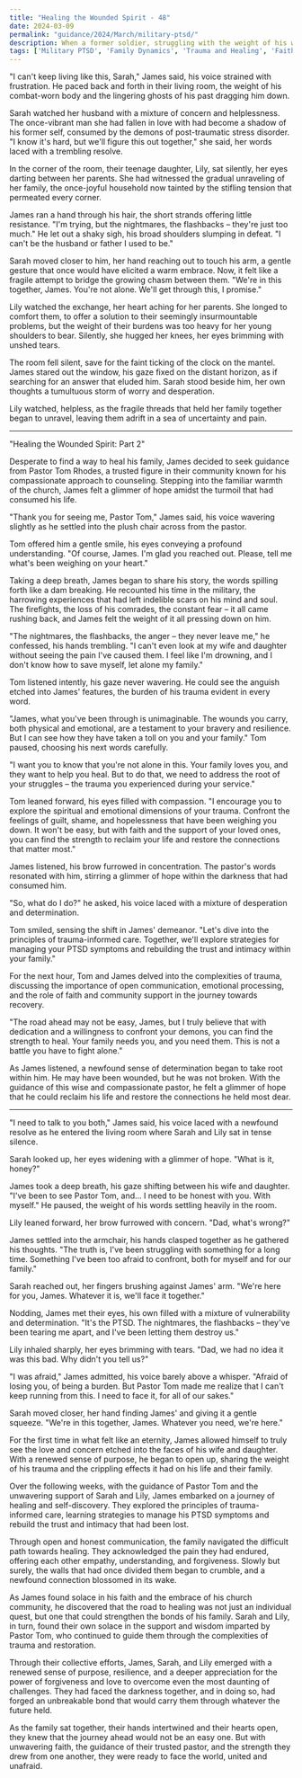 ```yaml
---
title: "Healing the Wounded Spirit - 48"
date: 2024-03-09
permalink: "guidance/2024/March/military-ptsd/"
description: When a former soldier, struggling with the weight of his wartime experiences, seeks help from Pastor Tom Rhodes to repair the damage PTSD has caused in his marriage and family life, they embark on a journey of understanding, forgiveness, and renewed hope.
tags: ['Military PTSD', 'Family Dynamics', 'Trauma and Healing', 'Faith and Spiritual Guidance', 'Pastoral Counseling']
---
```

"I can't keep living like this, Sarah," James said, his voice strained with frustration. He paced back and forth in their living room, the weight of his combat-worn body and the lingering ghosts of his past dragging him down.

Sarah watched her husband with a mixture of concern and helplessness. The once-vibrant man she had fallen in love with had become a shadow of his former self, consumed by the demons of post-traumatic stress disorder. "I know it's hard, but we'll figure this out together," she said, her words laced with a trembling resolve.

In the corner of the room, their teenage daughter, Lily, sat silently, her eyes darting between her parents. She had witnessed the gradual unraveling of her family, the once-joyful household now tainted by the stifling tension that permeated every corner.

James ran a hand through his hair, the short strands offering little resistance. "I'm trying, but the nightmares, the flashbacks – they're just too much." He let out a shaky sigh, his broad shoulders slumping in defeat. "I can't be the husband or father I used to be."

Sarah moved closer to him, her hand reaching out to touch his arm, a gentle gesture that once would have elicited a warm embrace. Now, it felt like a fragile attempt to bridge the growing chasm between them. "We're in this together, James. You're not alone. We'll get through this, I promise."

Lily watched the exchange, her heart aching for her parents. She longed to comfort them, to offer a solution to their seemingly insurmountable problems, but the weight of their burdens was too heavy for her young shoulders to bear. Silently, she hugged her knees, her eyes brimming with unshed tears.

The room fell silent, save for the faint ticking of the clock on the mantel. James stared out the window, his gaze fixed on the distant horizon, as if searching for an answer that eluded him. Sarah stood beside him, her own thoughts a tumultuous storm of worry and desperation.

Lily watched, helpless, as the fragile threads that held her family together began to unravel, leaving them adrift in a sea of uncertainty and pain.

***

"Healing the Wounded Spirit: Part 2"

Desperate to find a way to heal his family, James decided to seek guidance from Pastor Tom Rhodes, a trusted figure in their community known for his compassionate approach to counseling. Stepping into the familiar warmth of the church, James felt a glimmer of hope amidst the turmoil that had consumed his life.

"Thank you for seeing me, Pastor Tom," James said, his voice wavering slightly as he settled into the plush chair across from the pastor.

Tom offered him a gentle smile, his eyes conveying a profound understanding. "Of course, James. I'm glad you reached out. Please, tell me what's been weighing on your heart."

Taking a deep breath, James began to share his story, the words spilling forth like a dam breaking. He recounted his time in the military, the harrowing experiences that had left indelible scars on his mind and soul. The firefights, the loss of his comrades, the constant fear – it all came rushing back, and James felt the weight of it all pressing down on him.

"The nightmares, the flashbacks, the anger – they never leave me," he confessed, his hands trembling. "I can't even look at my wife and daughter without seeing the pain I've caused them. I feel like I'm drowning, and I don't know how to save myself, let alone my family."

Tom listened intently, his gaze never wavering. He could see the anguish etched into James' features, the burden of his trauma evident in every word.

"James, what you've been through is unimaginable. The wounds you carry, both physical and emotional, are a testament to your bravery and resilience. But I can see how they have taken a toll on you and your family." Tom paused, choosing his next words carefully.

"I want you to know that you're not alone in this. Your family loves you, and they want to help you heal. But to do that, we need to address the root of your struggles – the trauma you experienced during your service."

Tom leaned forward, his eyes filled with compassion. "I encourage you to explore the spiritual and emotional dimensions of your trauma. Confront the feelings of guilt, shame, and hopelessness that have been weighing you down. It won't be easy, but with faith and the support of your loved ones, you can find the strength to reclaim your life and restore the connections that matter most."

James listened, his brow furrowed in concentration. The pastor's words resonated with him, stirring a glimmer of hope within the darkness that had consumed him.

"So, what do I do?" he asked, his voice laced with a mixture of desperation and determination.

Tom smiled, sensing the shift in James' demeanor. "Let's dive into the principles of trauma-informed care. Together, we'll explore strategies for managing your PTSD symptoms and rebuilding the trust and intimacy within your family."

For the next hour, Tom and James delved into the complexities of trauma, discussing the importance of open communication, emotional processing, and the role of faith and community support in the journey towards recovery.

"The road ahead may not be easy, James, but I truly believe that with dedication and a willingness to confront your demons, you can find the strength to heal. Your family needs you, and you need them. This is not a battle you have to fight alone."

As James listened, a newfound sense of determination began to take root within him. He may have been wounded, but he was not broken. With the guidance of this wise and compassionate pastor, he felt a glimmer of hope that he could reclaim his life and restore the connections he held most dear.

***

"I need to talk to you both," James said, his voice laced with a newfound resolve as he entered the living room where Sarah and Lily sat in tense silence.

Sarah looked up, her eyes widening with a glimmer of hope. "What is it, honey?"

James took a deep breath, his gaze shifting between his wife and daughter. "I've been to see Pastor Tom, and... I need to be honest with you. With myself." He paused, the weight of his words settling heavily in the room.

Lily leaned forward, her brow furrowed with concern. "Dad, what's wrong?"

James settled into the armchair, his hands clasped together as he gathered his thoughts. "The truth is, I've been struggling with something for a long time. Something I've been too afraid to confront, both for myself and for our family."

Sarah reached out, her fingers brushing against James' arm. "We're here for you, James. Whatever it is, we'll face it together."

Nodding, James met their eyes, his own filled with a mixture of vulnerability and determination. "It's the PTSD. The nightmares, the flashbacks – they've been tearing me apart, and I've been letting them destroy us."

Lily inhaled sharply, her eyes brimming with tears. "Dad, we had no idea it was this bad. Why didn't you tell us?"

"I was afraid," James admitted, his voice barely above a whisper. "Afraid of losing you, of being a burden. But Pastor Tom made me realize that I can't keep running from this. I need to face it, for all of our sakes."

Sarah moved closer, her hand finding James' and giving it a gentle squeeze. "We're in this together, James. Whatever you need, we're here."

For the first time in what felt like an eternity, James allowed himself to truly see the love and concern etched into the faces of his wife and daughter. With a renewed sense of purpose, he began to open up, sharing the weight of his trauma and the crippling effects it had on his life and their family.

Over the following weeks, with the guidance of Pastor Tom and the unwavering support of Sarah and Lily, James embarked on a journey of healing and self-discovery. They explored the principles of trauma-informed care, learning strategies to manage his PTSD symptoms and rebuild the trust and intimacy that had been lost.

Through open and honest communication, the family navigated the difficult path towards healing. They acknowledged the pain they had endured, offering each other empathy, understanding, and forgiveness. Slowly but surely, the walls that had once divided them began to crumble, and a newfound connection blossomed in its wake.

As James found solace in his faith and the embrace of his church community, he discovered that the road to healing was not just an individual quest, but one that could strengthen the bonds of his family. Sarah and Lily, in turn, found their own solace in the support and wisdom imparted by Pastor Tom, who continued to guide them through the complexities of trauma and restoration.

Through their collective efforts, James, Sarah, and Lily emerged with a renewed sense of purpose, resilience, and a deeper appreciation for the power of forgiveness and love to overcome even the most daunting of challenges. They had faced the darkness together, and in doing so, had forged an unbreakable bond that would carry them through whatever the future held.

As the family sat together, their hands intertwined and their hearts open, they knew that the journey ahead would not be an easy one. But with unwavering faith, the guidance of their trusted pastor, and the strength they drew from one another, they were ready to face the world, united and unafraid.

